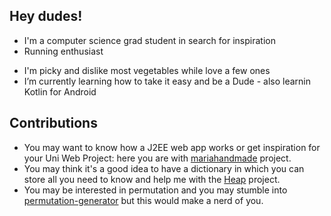 <!---
Cinosarge/Cinosarge is a ✨ special ✨ repository because its `README.md` (this file) appears on your GitHub profile.
You can click the Preview link to take a look at your changes.
--->

## Hey dudes!
- I'm a computer science grad student in search for inspiration
- Running enthusiast
+ I'm picky and dislike most vegetables while love a few ones
+ I’m currently learning how to take it easy and be a Dude - also learnin Kotlin for Android

## Contributions
- You may want to know how a J2EE web app works or get inspiration for your Uni Web Project: here you are with [mariahandmade](https://github.com/Cinosarge/mariahandmade) project.
- You may think it's a good idea to have a dictionary in which you can store all you need to know and help me with the [Heap](https://github.com/Cinosarge/Heap) project.
- You may be interested in permutation and you may stumble into [permutation-generator](https://github.com/Cinosarge/permutation-generator) but this would make a nerd of you.
